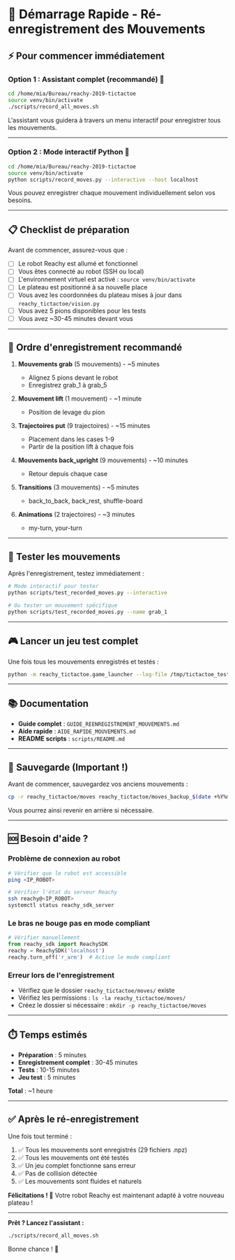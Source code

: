 # 🚀 Démarrage Rapide - Ré-enregistrement des Mouvements

## ⚡ Pour commencer immédiatement

### Option 1 : Assistant complet (recommandé) 🎯

```bash
cd /home/mia/Bureau/reachy-2019-tictactoe
source venv/bin/activate
./scripts/record_all_moves.sh
```

L'assistant vous guidera à travers un menu interactif pour enregistrer tous les mouvements.

---

### Option 2 : Mode interactif Python 🐍

```bash
cd /home/mia/Bureau/reachy-2019-tictactoe
source venv/bin/activate
python scripts/record_moves.py --interactive --host localhost
```

Vous pouvez enregistrer chaque mouvement individuellement selon vos besoins.

---

## 📋 Checklist de préparation

Avant de commencer, assurez-vous que :

- [ ] Le robot Reachy est allumé et fonctionnel
- [ ] Vous êtes connecté au robot (SSH ou local)
- [ ] L'environnement virtuel est activé : `source venv/bin/activate`
- [ ] Le plateau est positionné à sa nouvelle place
- [ ] Vous avez les coordonnées du plateau mises à jour dans `reachy_tictactoe/vision.py`
- [ ] Vous avez 5 pions disponibles pour les tests
- [ ] Vous avez ~30-45 minutes devant vous

---

## 🎯 Ordre d'enregistrement recommandé

1. **Mouvements grab** (5 mouvements) - ~5 minutes
   - Alignez 5 pions devant le robot
   - Enregistrez grab_1 à grab_5

2. **Mouvement lift** (1 mouvement) - ~1 minute
   - Position de levage du pion

3. **Trajectoires put** (9 trajectoires) - ~15 minutes
   - Placement dans les cases 1-9
   - Partir de la position lift à chaque fois

4. **Mouvements back_upright** (9 mouvements) - ~10 minutes
   - Retour depuis chaque case

5. **Transitions** (3 mouvements) - ~5 minutes
   - back_to_back, back_rest, shuffle-board

6. **Animations** (2 trajectoires) - ~3 minutes
   - my-turn, your-turn

---

## 🧪 Tester les mouvements

Après l'enregistrement, testez immédiatement :

```bash
# Mode interactif pour tester
python scripts/test_recorded_moves.py --interactive

# Ou tester un mouvement spécifique
python scripts/test_recorded_moves.py --name grab_1
```

---

## 🎮 Lancer un jeu test complet

Une fois tous les mouvements enregistrés et testés :

```bash
python -m reachy_tictactoe.game_launcher --log-file /tmp/tictactoe_test
```

---

## 📚 Documentation

- **Guide complet** : `GUIDE_REENREGISTREMENT_MOUVEMENTS.md`
- **Aide rapide** : `AIDE_RAPIDE_MOUVEMENTS.md`
- **README scripts** : `scripts/README.md`

---

## 💾 Sauvegarde (Important !)

Avant de commencer, sauvegardez vos anciens mouvements :

```bash
cp -r reachy_tictactoe/moves reachy_tictactoe/moves_backup_$(date +%Y%m%d_%H%M%S)
```

Vous pourrez ainsi revenir en arrière si nécessaire.

---

## 🆘 Besoin d'aide ?

### Problème de connexion au robot

```bash
# Vérifier que le robot est accessible
ping <IP_ROBOT>

# Vérifier l'état du serveur Reachy
ssh reachy@<IP_ROBOT>
systemctl status reachy_sdk_server
```

### Le bras ne bouge pas en mode compliant

```python
# Vérifier manuellement
from reachy_sdk import ReachySDK
reachy = ReachySDK('localhost')
reachy.turn_off('r_arm')  # Active le mode compliant
```

### Erreur lors de l'enregistrement

- Vérifiez que le dossier `reachy_tictactoe/moves/` existe
- Vérifiez les permissions : `ls -la reachy_tictactoe/moves/`
- Créez le dossier si nécessaire : `mkdir -p reachy_tictactoe/moves`

---

## ⏱️ Temps estimés

- **Préparation** : 5 minutes
- **Enregistrement complet** : 30-45 minutes
- **Tests** : 10-15 minutes
- **Jeu test** : 5 minutes

**Total** : ~1 heure

---

## ✅ Après le ré-enregistrement

Une fois tout terminé :

1. ✅ Tous les mouvements sont enregistrés (29 fichiers .npz)
2. ✅ Tous les mouvements ont été testés
3. ✅ Un jeu complet fonctionne sans erreur
4. ✅ Pas de collision détectée
5. ✅ Les mouvements sont fluides et naturels

**Félicitations ! 🎉** Votre robot Reachy est maintenant adapté à votre nouveau plateau !

---

**Prêt ? Lancez l'assistant :**

```bash
./scripts/record_all_moves.sh
```

Bonne chance ! 🤖

